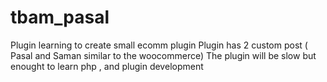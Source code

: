 # tbam_pasal
Plugin learning to create small ecomm plugin 
Plugin has 2 custom post ( Pasal and  Saman  similar to the woocommerce)
The plugin will be slow but enought to learn php , and plugin development 